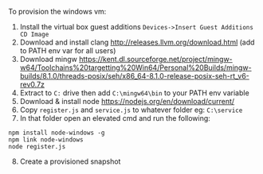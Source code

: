 To provision the windows vm:
1. Install the virtual box guest additions `Devices->Insert Guest Additions CD Image`
2. Download and install clang http://releases.llvm.org/download.html (add to PATH env var for all users)  
3. Download mingw https://kent.dl.sourceforge.net/project/mingw-w64/Toolchains%20targetting%20Win64/Personal%20Builds/mingw-builds/8.1.0/threads-posix/seh/x86_64-8.1.0-release-posix-seh-rt_v6-rev0.7z  
4. Extract to `C:` drive then add `C:\mingw64\bin` to your PATH env variable  
5. Download & install node https://nodejs.org/en/download/current/
6. Copy `register.js` and `service.js` to whatever folder eg: `C:\service`
7. In that folder open an elevated cmd and run the following:
```
npm install node-windows -g
npm link node-windows
node register.js
```
8. Create a provisioned snapshot
